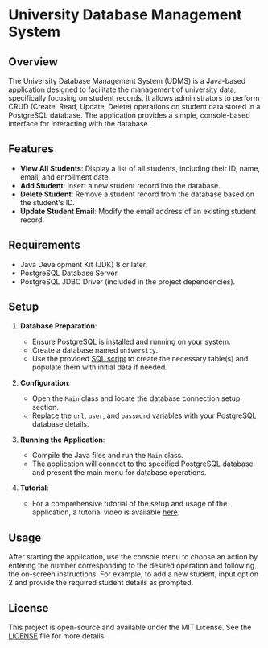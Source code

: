# University Database Management System

## Overview

The University Database Management System (UDMS) is a Java-based application designed to facilitate the management of university data, specifically focusing on student records. It allows administrators to perform CRUD (Create, Read, Update, Delete) operations on student data stored in a PostgreSQL database. The application provides a simple, console-based interface for interacting with the database.

## Features

- **View All Students**: Display a list of all students, including their ID, name, email, and enrollment date.
- **Add Student**: Insert a new student record into the database.
- **Delete Student**: Remove a student record from the database based on the student's ID.
- **Update Student Email**: Modify the email address of an existing student record.

## Requirements

- Java Development Kit (JDK) 8 or later.
- PostgreSQL Database Server.
- PostgreSQL JDBC Driver (included in the project dependencies).

## Setup

1. **Database Preparation**:
   - Ensure PostgreSQL is installed and running on your system.
   - Create a database named `university`.
   - Use the provided [SQL script](https://github.com/JeremyFriesenGitHub/COMP3005_Assignment-3_Question-1/blob/main/init.sql) to create the necessary table(s) and populate them with initial data if needed.

2. **Configuration**:
   - Open the `Main` class and locate the database connection setup section.
   - Replace the `url`, `user`, and `password` variables with your PostgreSQL database details.

3. **Running the Application**:
   - Compile the Java files and run the `Main` class.
   - The application will connect to the specified PostgreSQL database and present the main menu for database operations.

4. **Tutorial**:
   - For a comprehensive tutorial of the setup and usage of the application, a tutorial video is available [here](). 

## Usage

After starting the application, use the console menu to choose an action by entering the number corresponding to the desired operation and following the on-screen instructions. For example, to add a new student, input option 2 and provide the required student details as prompted.

## License

This project is open-source and available under the MIT License. See the [LICENSE](https://github.com/JeremyFriesenGitHub/COMP3005_Assignment-3_Question-1/blob/main/LICENSE) file for more details.
